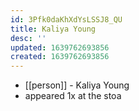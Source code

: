 ```yaml
---
id: 3Pfk0daKhXdYsLSSJ8_QU
title: Kaliya Young
desc: ''
updated: 1639762693856
created: 1639762693856
---
```



- [[person]] - Kaliya Young
- appeared 1x at the stoa
